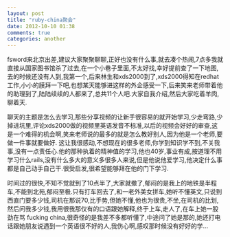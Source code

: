 ```yaml
---
layout: post
title: "ruby-china聚会"
date: 2012-10-10 01:38
comments: true
categories: another
---
```


fsword来北京出差,建议大家聚聚聊聊,正好也没有什么事,就去凑个热闹,7点多我就直接从国家图书馆杀了过去,在一个小巷子里面,不太好找,幸好提前查了一下地图,去的时候还没有人到,我第一个,后来林生和xds2000到了,xds2000得知在redhat工作,小小的膜拜一下吧,也想某天能够进这样的外企感受一下,后来笑来老师带着他的助理到了,陆陆续续的人都来了,总共11个人吧.大家自我介绍,然后大家吃着羊肉,聊着天.

聊天的主题是怎么去学习,那些分享视频的让新手很容易的就开始学习,少走弯路,少掉进坑里,评论xds2000做的视频里英语发音不标准,以后的视频会好好的审查,这是一个难得的机会啊,笑来老师说的最多的就是怎么教好别人,因为他是一个老师,要做一件事就要做好.
这让我很感动,不想现在的很多老师,你学到知识学不到,不关我事,没有一点责任心.他的那种执着的精神值的学习,他也40岁,事业有成,按道理不用学习什么rails,没有什么多大的意义多很多人来说,但是他说他爱学习,他决定什么事都是自己动手自己干.很受启发,很希望能够拜在他的门下学习.

时间过的很快,不知不觉就到了10点半了,大家就撤了,郁闷的是我上的地铁是半程车,不能到北苑,郁闷至极.只有打车回去了,和一老外美女拼车,她听不懂英文,只说到西直门要多少钱,司机在那说70,比手势,但她不懂,他也为很贵,不坐,在司机的比划,然后问我多少钱,我用很我那仅有的口语跟她解释,终于上车,走人了,在车上她一股劲在骂 fucking china,很奇怪的是我差不多都听懂了,中途问了她是那的,她还打电话跟她朋友说遇到一个英语很不好的人,我伤心啊,感叹那时候没有好好的学...